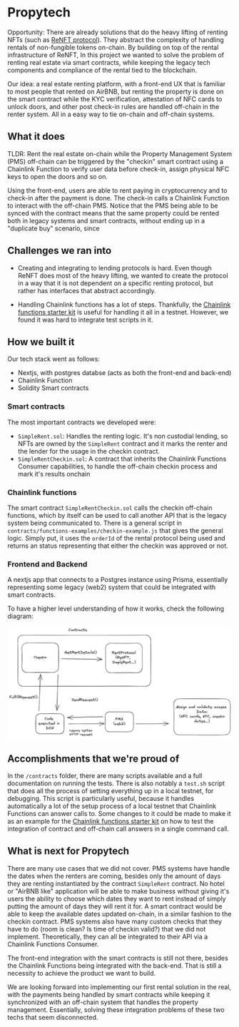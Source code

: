 # Propytech

Opportunity: There are already solutions that do the heavy lifting of renting NFTs (such as [ReNFT protocol](https://www.renft.io/)). They abstract the complexity of handling rentals of non-fungible tokens on-chain. By building on top of the rental infrastructure of ReNFT, In this project we wanted to solve the problem of renting real estate via smart contracts, while keeping the legacy tech components and compliance of the rental tied to the blockchain.

Our idea: a real estate renting platform, with a front-end UX that is familiar to most people that rented on AirBNB, but renting the property is done on the smart contract while the KYC verification, attestation of NFC cards to unlock doors, and other post check-in rules are handled off-chain in the renter system. All in a easy way to tie on-chain and off-chain systems.

## What it does

TLDR: Rent the real estate on-chain while the Property Management System (PMS) off-chain can be triggered by the "checkin" smart contract using a Chainlink Function to verify user data before check-in, assign physical NFC keys to open the doors and so on.

Using the front-end, users are able to rent paying in cryptocurrency and to check-in after the payment is done. The check-in calls a Chainlink Function to interact
with the off-chain PMS. Notice that the PMS being able to be synced with the contract means that the same property could be rented both in legacy systems and smart contracts, without ending up in a "duplicate buy" scenario, since 


## Challenges we ran into

- Creating and integrating to lending protocols is hard. Even though ReNFT does most of the heavy lifting, we wanted to create
the protocol in a way that it is not dependent on a specific renting protocol, but rather has interfaces that abstract accordingly.

- Handling Chainlink functions has a lot of steps. Thankfully, the [Chainlink functions starter kit](https://github.com/smartcontractkit/functions-hardhat-starter-kit) is useful for handling it all in a testnet. However, we found it was hard to integrate test scripts in it. 


## How we built it

Our tech stack went as follows:

- Nextjs, with postgres databse (acts as both the front-end and back-end)
- Chainlink Function
- Solidity Smart contracts



### Smart contracts

The most important contracts we developed were:

- `SimpleRent.sol`: Handles the renting logic. It's non custodial lending, so NFTs are owned by the `SimpleRent` contract and it marks the renter and the lender 
for the usage in the checkin contract.
- `SimpleRentCheckin.sol`: A contract that inherits the Chainlink Functions Consumer capabilities, to handle the off-chain checkin process and mark it's results onchain

### Chainlink functions

The smart contract `SimpleRentCheckin.sol` calls the checkin off-chain functions, which by itself can be used to call another API that is the legacy system
being communicated to. There is a general script in `contracts/functions-examples/checkin-example.js` that gives the general logic. Simply put, it uses the
`orderId` of the rental protocol being used and returns an status representing that either the checkin was approved or not.


### Frontend and Backend

A nextjs app that connects to a Postgres instance using Prisma, essentially representing some legacy (web2) system that could be integrated with smart contracts. 



To have a higher level understanding of how it works, check the following diagram:

![diagram](image.png)



## Accomplishments that we're proud of

In the `/contracts` folder, there are many scripts available and a full documentation on running the tests. There is also notably a `test.sh` script that does
all the process of setting everything up in a local testnet, for debugging. This script is particularly useful, because it handles automatically a lot of the setup process of a local testnet that Chainlink Functions can answer calls to. Some changes to it could be made to make it as an example for the [Chainlink functions starter kit](https://github.com/smartcontractkit/functions-hardhat-starter-kit) on how to test the integration of contract and off-chain call answers in a single command call. 



## What is next for Propytech

There are many use cases that we did not cover. PMS systems have handle the dates when the renters are coming, besides only the amount of days they are renting
instantiated by the contract `SimpleRent` contract. No hotel or "AirBNB like" application will be able to make business without giving it's users the ability to choose which dates they want to rent instead of simply putting the amount of days they will rent it for. A smart contract would be able to keep the available dates updated on-chain, in a similar fashion to the checkin contract. PMS systems also have many custom checks that they have to do (room is clean? Is time of checkin valid?) that we did not implement. Theoretically, they can all be integrated to their API via a Chainlink Functions Consumer.

The front-end integration with the smart contracts is still not there, besides the Chainlink Functions being integrated with the back-end. That is still 
a necessity to achieve the product we want to build.

We are looking forward into implementing our first rental solution in the real, with the payments being handled by smart contracts while keeping
it synchronized with an off-chain system that handles the property management. Essentially, solving these integration problems of these two techs that seem disconnected.   
